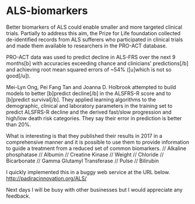 # ALS-biomarkers

Better biomarkers of ALS could enable smaller and more targeted clinical trials. Partially to address this aim, the Prize for Life foundation collected de-identified records from ALS sufferers who participated in clinical trials and made them available to researchers in the PRO-ACT database.

PRO-ACT data was used to predict decline in ALS-FRS over the next 9 months[b] with accuracies exceeding chance and clinicians’ predictions[/b] and achieving root mean squared errors of ~54% ([u]which is not so good[/u]).

Mei-Lyn Ong, Pei Fang Tan and Joanna D. Holbrook attempted to build models to better [b]predict decline[/b] in the ALSFRS-R score and to [b]predict survival[/b]. They applied learning algorithms to the demographic, clinical and laboratory parameters in the training set to predict ALSFRS-R decline and the derived fast/slow progression and high/low death risk categories. They say their error in prediction is better than 20%.

What is interesting is that they published their results in 2017 in a comprehensive manner and it is possible to use them to provide information to guide a treatment from a reduced set of common biomarkers.
// Alkaline phosphatase
// Albumin
// Creatine Kinase
// Weight
// Chloride
// Bicarbonate
// Gamma Glutamyl Transferase
// Pulse
// Bilirubin

I quickly implemented this in a buggy web service at the URL below.
http://padiracinnovation.org/ALS/

Next days I will be busy with other businesses but I would appreciate any feedback.

